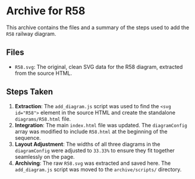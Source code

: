 # Archive for R58

This archive contains the files and a summary of the steps used to add the `R58` railway diagram.

## Files

- `R58.svg`: The original, clean SVG data for the R58 diagram, extracted from the source HTML.

## Steps Taken

1.  **Extraction**: The `add_diagram.js` script was used to find the `<svg id="R58">` element in the source HTML and create the standalone `diagrams/R58.html` file.
2.  **Integration**: The main `index.html` file was updated. The `diagramConfig` array was modified to include `R58.html` at the beginning of the sequence.
3.  **Layout Adjustment**: The widths of all three diagrams in the `diagramConfig` were adjusted to `33.33%` to ensure they fit together seamlessly on the page.
4.  **Archiving**: The raw `R58.svg` was extracted and saved here. The `add_diagram.js` script was moved to the `archive/scripts/` directory.
